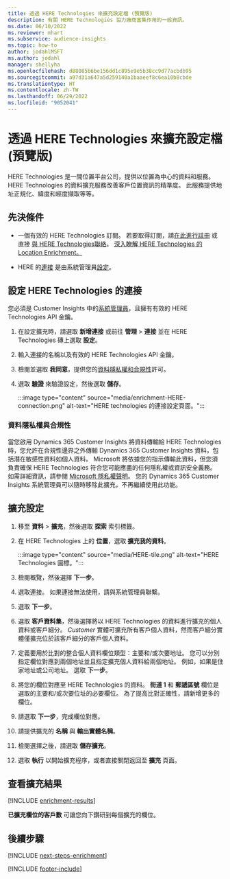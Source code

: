 ```yaml
---
title: 透過 HERE Technologies 來擴充設定檔 (預覽版)
description: 有關 HERE Technologies 協力廠商富集作用的一般資訊。
ms.date: 06/10/2022
ms.reviewer: mhart
ms.subservice: audience-insights
ms.topic: how-to
author: jodahlMSFT
ms.author: jodahl
manager: shellyha
ms.openlocfilehash: d88085b6be156dd1c895e9e5b38cc9d77acbdb95
ms.sourcegitcommit: a97d31a647a5d259140a1baaeef8c6ea10b8cbde
ms.translationtype: HT
ms.contentlocale: zh-TW
ms.lasthandoff: 06/29/2022
ms.locfileid: "9052041"
---
```

# <a name="enrich-customer-profiles-with-here-technologies-preview"></a>透過 HERE Technologies 來擴充設定檔 (預覽版)

HERE Technologies 是一間位置平台公司，提供以位置為中心的資料和服務。 HERE Technologies 的資料擴充服務改善客戶位置資訊的精準度。 此服務提供地址正規化、緯度和經度擷取等等。

## <a name="prerequisites"></a>先決條件

- 一個有效的 HERE Technologies 訂閱。 若要取得訂閱，請[在此進行註冊](https://developer.here.com/sign-up?utm_medium=referral&utm_source=Microsoft-Dynamics-CI&create=Freemium-Basic) 或直接 [與 HERE Technologies聯絡](https://developer.here.com/help?utm_medium=referral&utm_source=Microsoft-Dynamics-CI#how-can-we-help-you)。 [深入瞭解 HERE Technologies 的 Location Enrichment。](https://developer.here.com/location-enrichment?cid=Dev-MicrosoftDynamics-DB-0-Dev-&utm_source=MicrosoftDynamics&utm_medium=referral&utm_campaign=Online_Dev_ReferralMicrosoft)

- HERE 的[連接](connections.md) 是由系統管理員[設定](#configure-the-connection-for-here-technologies)。

## <a name="configure-the-connection-for-here-technologies"></a>設定 HERE Technologies 的連接

您必須是 Customer Insights 中的[系統管理員](permissions.md#admin)，且擁有有效的 HERE Technologies API 金鑰。

1. 在設定擴充時，請選取 **新增連接** 或前往 **管理** > **連接** 並在 HERE Technologies 磚上選取 **設定**。

1. 輸入連接的名稱以及有效的 HERE Technologies API 金鑰。

1. 檢閱並選取 **我同意**，提供您的[資料隱私權和合規性](#data-privacy-and-compliance)許可。

1. 選取 **驗證** 來驗證設定，然後選取 **儲存**。

   :::image type="content" source="media/enrichment-HERE-connection.png" alt-text="HERE technologies 的連接設定頁面。":::

### <a name="data-privacy-and-compliance"></a>資料隱私權與合規性

當您啟用 Dynamics 365 Customer Insights 將資料傳輸給 HERE Technologies 時，您允許在合規性邊界之外傳輸 Dynamics 365 Customer Insights 資料，包括潛在敏感性資料如個人資料。 Microsoft 將依據您的指示傳輸此資料，但您須負責確保 HERE Technologies 符合您可能應盡的任何隱私權或資訊安全義務。 如需詳細資訊，請參閱 [Microsoft 隱私權聲明](https://go.microsoft.com/fwlink/?linkid=396732)。
您的 Dynamics 365 Customer Insights 系統管理員可以隨時移除此擴充，不再繼續使用此功能。

## <a name="configure-the-enrichment"></a>擴充設定

1. 移至 **資料** > **擴充**，然後選取 **探索** 索引標籤。

1. 在 HERE Technologies 上的 **位置**，選取 **擴充我的資料**。

   :::image type="content" source="media/HERE-tile.png" alt-text="HERE Technologies 圖標。":::

1. 檢閱概覽，然後選擇 **下一步**。

1. 選取連接。 如果連接無法使用，請與系統管理員聯繫。

1. 選取 **下一步**。

1. 選取 **客戶資料集**，然後選擇將以 HERE Technologies 的資料進行擴充的個人資料或客戶細分。 *Customer* 實體可擴充所有客戶個人資料，然而客戶細分實體僅擴充位於該客戶細分的客戶個人資料。

1. 定義要用於比對的整合個人資料欄位類型：主要和/或次要地址。 您可以分別指定欄位對應到兩個地址並且指定擴充個人資料給兩個地址。 例如，如果是住家地址或公司地址。 選取 **下一步**。

1. 將您的欄位對應至 HERE Technologies 的資料。 **街道 1** 和 **郵遞區號** 欄位是選取的主要和/或次要位址的必要欄位。 為了提高比對正確性，請新增更多的欄位。

1. 請選取 **下一步**，完成欄位對應。

1. 請提供擴充的 **名稱** 與 **輸出實體名稱**。

1. 檢閱選擇之後，請選取 **儲存擴充**。

1. 選取 **執行** 以開始擴充程序，或者直接關閉返回至 **擴充** 頁面。

## <a name="view-enrichment-results"></a>查看擴充結果

[!INCLUDE [enrichment-results](includes/enrichment-results.md)]

**已擴充欄位的客戶數** 可讓您向下鑽研到每個擴充的欄位。

## <a name="next-steps"></a>後續步驟

[!INCLUDE [next-steps-enrichment](includes/next-steps-enrichment.md)]

[!INCLUDE [footer-include](includes/footer-banner.md)]
